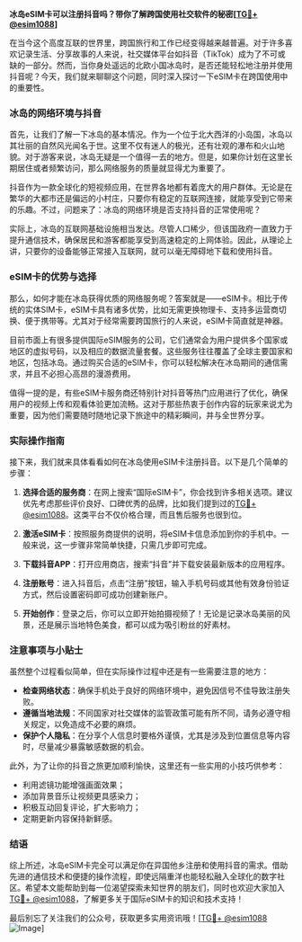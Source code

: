**冰岛eSIM卡可以注册抖音吗？带你了解跨国使用社交软件的秘密[[TG💪+ @esim1088](https://t.me/s/esim1088)]**

在当今这个高度互联的世界里，跨国旅行和工作已经变得越来越普遍。对于许多喜欢记录生活、分享故事的人来说，社交媒体平台如抖音（TikTok）成为了不可或缺的一部分。然而，当你身处遥远的北欧小国冰岛时，是否还能轻松地注册并使用抖音呢？今天，我们就来聊聊这个问题，同时深入探讨一下eSIM卡在跨国使用中的重要性。

### 冰岛的网络环境与抖音

首先，让我们了解一下冰岛的基本情况。作为一个位于北大西洋的小岛国，冰岛以其壮丽的自然风光闻名于世。这里不仅有迷人的极光，还有壮观的瀑布和火山地貌。对于游客来说，冰岛无疑是一个值得一去的地方。但是，如果你计划在这里长期居住或者频繁访问，那么网络服务的质量就显得尤为重要了。

抖音作为一款全球化的短视频应用，在世界各地都有着庞大的用户群体。无论是在繁华的大都市还是偏远的小村庄，只要你有稳定的互联网连接，就能享受到它带来的乐趣。不过，问题来了：冰岛的网络环境是否支持抖音的正常使用呢？

实际上，冰岛的互联网基础设施相当发达。尽管人口稀少，但该国政府一直致力于提升通信技术，确保居民和游客都能享受到高速稳定的上网体验。因此，从理论上讲，只要你的设备能够正常接入互联网，就可以毫无障碍地下载和使用抖音。

### eSIM卡的优势与选择

那么，如何才能在冰岛获得优质的网络服务呢？答案就是——eSIM卡。相比于传统的实体SIM卡，eSIM卡具有诸多优势，比如无需更换物理卡、支持多运营商切换、便于携带等。尤其对于经常需要跨国旅行的人来说，eSIM卡简直就是神器。

目前市面上有很多提供国际eSIM服务的公司，它们通常会为用户提供多个国家或地区的虚拟号码，以及相应的数据流量套餐。这些服务往往覆盖了全球主要国家和地区，包括冰岛。通过购买合适的eSIM卡，你可以轻松解决在冰岛期间的通信需求，并且不必担心高昂的漫游费用。

值得一提的是，有些eSIM卡服务商还特别针对抖音等热门应用进行了优化，确保用户的视频上传和观看体验更加流畅。这对于那些热衷于创作内容的玩家来说尤为重要，因为他们需要随时随地记录下旅途中的精彩瞬间，并与全世界分享。

### 实际操作指南

接下来，我们就来具体看看如何在冰岛使用eSIM卡注册抖音。以下是几个简单的步骤：

1. **选择合适的服务商**：在网上搜索“国际eSIM卡”，你会找到许多相关选项。建议优先考虑那些评价良好、口碑优秀的品牌，比如我们提到过的[TG💪+ @esim1088](https://t.me/s/esim1088)。这类平台不仅价格合理，而且售后服务也很到位。
   
2. **激活eSIM卡**：按照服务商提供的说明，将eSIM卡信息添加到你的手机中。一般来说，这一步骤非常简单快捷，只需几步即可完成。

3. **下载抖音APP**：打开应用商店，搜索“抖音”并下载安装最新版本的应用程序。

4. **注册账号**：进入抖音后，点击“注册”按钮，输入手机号码或其他有效身份验证方式，然后设置密码即可成功创建新账户。

5. **开始创作**：登录之后，你可以立即开始拍摄视频了！无论是记录冰岛美丽的风景，还是展示当地特色美食，都可以成为吸引粉丝的好素材。

### 注意事项与小贴士

虽然整个过程看似简单，但在实际操作过程中还是有一些需要注意的地方：

- **检查网络状态**：确保手机处于良好的网络环境中，避免因信号不佳导致注册失败。
- **遵循当地法规**：不同国家对社交媒体的监管政策可能有所不同，请务必遵守相关规定，以免造成不必要的麻烦。
- **保护个人隐私**：在分享个人信息时要格外谨慎，尤其是涉及到位置信息等内容时，尽量减少暴露敏感数据的机会。

此外，为了让你的抖音之旅更加顺利愉快，这里还有一些实用的小技巧供参考：

- 利用滤镜功能增强画面效果；
- 添加背景音乐让视频更具感染力；
- 积极互动回复评论，扩大影响力；
- 定期更新内容保持新鲜感。

### 结语

综上所述，冰岛eSIM卡完全可以满足你在异国他乡注册和使用抖音的需求。借助先进的通信技术和便捷的操作流程，即使远隔重洋也能轻松融入全球化的数字社区。希望本文能帮助到每一位渴望探索未知世界的朋友们，同时也欢迎大家加入[TG💪+ @esim1088](https://t.me/s/esim1088)，了解更多关于国际eSIM卡的知识和技术支持！

最后别忘了关注我们的公众号，获取更多实用资讯哦！[[TG💪+ @esim1088](https://t.me/s/esim1088) ![Image](https://i.postimg.cc/4NQfJmqS/Snipaste-2025-05-13-00-14-12.png)]